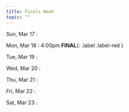 ```yaml
---
title: Finals Week
topic: ""
---
```

Sun, Mar 17
: [](#)

Mon, Mar 18
: 4:00pm **FINAL**{: .label .label-red } 

Tue, Mar 19
: [](#)

Wed, Mar 20
: [](#)

Thu, Mar 21
: [](#)

Fri, Mar 22
: [](#)

Sat, Mar 23
: [](#)
